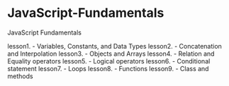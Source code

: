 # JavaScript-Fundamentals
JavaScript Fundamentals

lesson1. - Variables, Constants, and Data Types
lesson2. - Concatenation and Interpolation
lesson3. - Objects and Arrays
lesson4. - Relation and Equality operators
lesson5. - Logical operators
lesson6. - Conditional statement
lesson7. - Loops
lesson8. - Functions
lesson9. - Class and methods
